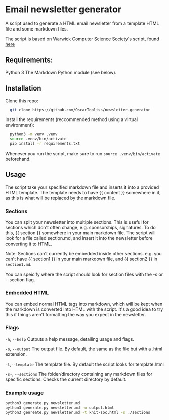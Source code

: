 # Email newsletter generator
A script used to generate a HTML email newsletter from a template HTML file and
some markdown files.


The script is based on Warwick Computer Science Society's script, found
[here](https://github.com/d1s4rr4y/Newsletters)

## Requirements:
  Python 3
  The Markdown Python module (see below).

## Installation
Clone this repo:
```bash
  git clone https://github.com/OscarTopliss/newsletter-generator
```
Install the requirements (reccommended method using a virtual environment):
```bash
  python3 -m venv .venv
  source .venv/bin/activate
  pip install -r requirements.txt
 ```
Whenever you run the script, make sure to run `source .venv/bin/activate`
beforehand.

## Usage
The script take your specified markdown file and inserts it into a provided HTML
template. The template needs to have {{ content }} somewhere in it, as this is
what will be replaced by the markdown file.

### Sections
You can split your newsletter into multiple sections. This is useful for
sections which don't often change, e.g. sponsorships, signatures. To do this,
{{ section }} somewhere in your main markdown file. The script will look for
a file called section.md, and insert it into the newsletter before converting it
to HTML.

Note: Sections can't currently be embedded inside other sections. e.g. you can't
have {{ section1 }} in your main markdown file, and {{ section2 }} in
`section1.md`.

You can speicify where the script should look for section files with the -s
or --section flag.

### Embedded HTML
You can embed normal HTML tags into markdown, which will be kept when the
markdown is converted into HTML with the script. It's a good idea to try this if
things aren't formatting the way you expect in the newsletter.

### Flags
`-h`, `--help`
  Outputs a help message, detailing usage and flags.

`-o`, `--output`
  The output file. By default, the same as the file but with a .html extension.

`-t`,`--template`
  The template file. By default the script looks for template.html

`-s-`, `--sections`
  The folder/directory containing any markdown files for specific sections.
  Checks the current directory by default.

### Example usage
```bash
python3 generate.py newsletter.md
python3 generate.py newsletter.md -o output.html
python3 genreate.py newsletter.md -t knit-soc.html -s ./sections
```
